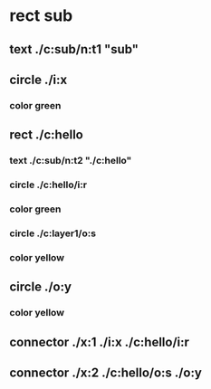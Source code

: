 # rect sub
## text ./c:sub/n:t1 "sub"
## circle ./i:x
### color green
## rect ./c:hello
### text ./c:sub/n:t2 "./c:hello"
### circle ./c:hello/i:r
### color green
### circle ./c:layer1/o:s
### color yellow
## circle ./o:y
### color yellow
## connector ./x:1 ./i:x ./c:hello/i:r
## connector ./x:2 ./c:hello/o:s ./o:y
